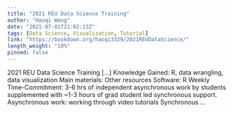 ```yaml
---
title: "2021 REU Data Science Training"
author: "Haoqi Wang"
date: "2021-07-01T21:02:13Z"
tags: [Data Science, Visualization, Tutorial]
link: "https://bookdown.org/haoqi3329/2021REUDataScience/"
length_weight: "10%"
pinned: false
---
```


2021 REU Data Science Training [...] Knowledge Gained: R, data wrangling, data visualization Main materials: Other resources Software: R Weekly Time-Commitment: 3-6 hrs of independent asynchronous work by students supplemented with ~1-3 hours of grad student led synchronous support. Asynchronous work: working through video tutorials Synchronous ...
